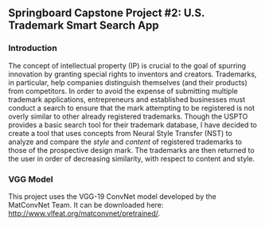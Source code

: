## Springboard Capstone Project #2: U.S. Trademark Smart Search App

### Introduction
The concept of intellectual property (IP) is crucial to the goal of spurring innovation by granting special rights to inventors and creators. Trademarks, in particular, help companies distinguish themselves (and their products) from competitors. In order to avoid the expense of submitting multiple trademark applications, entrepreneurs and established businesses must conduct a search to ensure that the mark attempting to be registered is not overly similar to other already registered trademarks. Though the USPTO provides a basic search tool for their trademark database, I have decided to create a tool that uses concepts from Neural Style Transfer (NST) to analyze and compare the <i>style</i> and <i>content</i> of registered trademarks to those of the prospective design mark. The trademarks are then returned to the user in order of decreasing similarity, with respect to content and style.

### VGG Model
This project uses the VGG-19 ConvNet model developed by the MatConvNet Team. It can be downloaded here: http://www.vlfeat.org/matconvnet/pretrained/.
